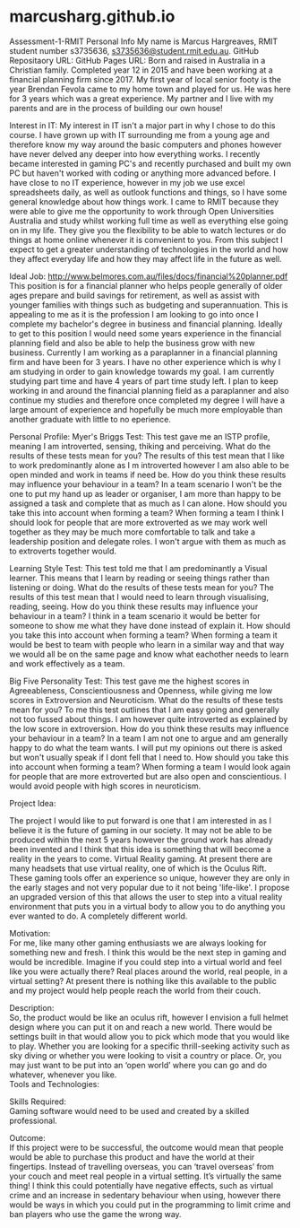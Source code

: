 # marcusharg.github.io
Assessment-1-RMIT
Personal Info
My name is Marcus Hargreaves, RMIT student number s3735636, s3735636@student.rmit.edu.au. 
GitHub Repositaory URL: 
GitHub Pages URL: 
Born and raised in Australia in a Christian family. Completed year 12 in 2015 and have been working at a financial planning firm since 2017. 
My first year of local senior footy is the year Brendan Fevola came to my home town and played for us. He was here for 3 years which was a great experience. My partner and I live with my parents and are in the process of building our own house!

Interest in IT:
My interest in IT isn't a major part in why I chose to do this course. I have grown up with IT surrounding me from a young age and therefore know my way around the basic computers and phones however have never delved any deeper into how everything works. I recently became interested in gaming PC's and recently purchased and built my own PC but haven't worked with coding or anything more advanced before. I have close to no IT experience, however in my job we use excel spreadsheets daily, as well as outlook functions and things, so I have some general knowledge about how things work. 
I came to RMIT because they were able to give me the opportunity to work through Open Universities Australia and study whilst working full time as well as everything else going on in my life. They give you the flexibility to be able to watch lectures or do things at home online whenever it is convenient to you. 
From this subject I expect to get a greater understanding of technologies in the world and how they affect everyday life and how they may affect life in the future as well. 

Ideal Job: http://www.belmores.com.au/files/docs/financial%20planner.pdf 
This position is for a financial planner who helps people generally of older ages prepare and build savings for retirement, as well as assist with younger families with things such as budgeting and superannuation. This is appealing to me as it is the profession I am looking to go into once I complete my bachelor's degree in business and financial planning.
Ideally to get to this position I would need some years experience in the financial planning field and also be able to help the business grow with new business. Currently I am working as a paraplanner in a financial planning firm and have been for 3 years. I have no other experience which is why I am studying in order to gain knowledge towards my goal. I am currently studying part time and have 4 years of part time study left.
I plan to keep working in and around the financial planning field as a paraplanner and also continue my studies and therefore once completed my degree I will have a large amount of experience and hopefully be much more employable than another graduate with little to no eperience. 

Personal Profile:
Myer's Briggs Test: 
This test gave me an ISTP profile, meaning I am introverted, sensing, thiking and perceiving. 
What do the results of these tests mean for you? The results of this test mean that I like to work predominantly alone as I m introverted however I am also able to be open minded and work in teams if need be. 
How do you think these results may influence your behaviour in a team? In a team scenario I won't be the one to put my hand up as leader or organiser, I am more than happy to be assigned a task and complete that as much as I can alone.
How should you take this into account when forming a team? When forming a team I think I should look for people that are more extroverted as we may work well together as they may be much more comfortable to talk and take a leadership position and delegate roles. I won't argue with them as much as to extroverts together would. 

Learning Style Test:
This test told me that I am predominantly a Visual learner. This means that I learn by reading or seeing things rather than listening or doing. 
What do the results of these tests mean for you? The results of this test mean that I would need to learn through visualising, reading, seeing.
How do you think these results may influence your behaviour in a team? I think in a team scenario it would be better for someone to show me what they have done instead of explain it.
How should you take this into account when forming a team? When forming a team it would be best to team with people who learn in a similar way and that way we would all be on the same page and know what eachother needs to learn and work effectively as a team. 

Big Five Personality Test:
This test gave me the highest scores in Agreeableness, Conscientiousness and Openness, while giving me low scores in Extroversion and Neuroticism. 
What do the results of these tests mean for you? To me this test outlines that I am easy going and generally not too fussed about things. I am however quite introverted as explained by the low score in extroversion. 
How do you think these results may influence your behaviour in a team? In a team I am not one to argue and am generally happy to do what the team wants. I will put my opinions out there is asked but won't usually speak if I dont fell that I need to. 
How should you take this into account when forming a team? When forming a team I would look again for people that are more extroverted but are also open and conscientious. I would avoid people with high scores in neuroticism. 

Project Idea: 

The project I would like to put forward is one that I am interested in as I believe it is the future of gaming in our society. It may not be able to be produced within the next 5 years however the ground work has already been invented and I think that this idea is something that will become a reality in the years to come. Virtual Reality gaming. 
At present there are many headsets that use virtual reality, one of which is the Oculus Rift. These gaming tools offer an experience so unique, however they are only in the early stages and not very popular due to it not being 'life-like'. 
I propose an upgraded version of this that allows the user to step into a vitual reality environment that puts you in a virtual body to allow you to do anything you ever wanted to do. A completely different world.

Motivation:  
For me, like many other gaming enthusiasts we are always looking for something new and fresh. I think this would be the next step in gaming and would be incredible. Imagine if you could step into a virtual world and feel like you were actually there? Real places around the world, real people, in a virtual setting? At present there is nothing like this available to the public and my project would help people reach the world from their couch.  
 
Description:  
So, the product would be like an oculus rift, however I envision a full helmet design where you can put it on and reach a new world. There would be settings built in that would allow you to pick which mode that you would like to play. Whether you are looking for a specific thrill-seeking activity such as sky diving or whether you were looking to visit a country or place. Or, you may just want to be put into an ‘open world’ where you can go and do whatever, whenever you like.  
Tools and Technologies: 
 
Skills Required:  
 Gaming software would need to be used and created by a skilled professional.

Outcome:  
If this project were to be successful, the outcome would mean that people would be able to purchase this product and have the world at their fingertips. Instead of travelling overseas, you can ‘travel overseas’ from your couch and meet real people in a virtual setting. It’s virtually the same thing! I think this could potentially have negative effects, such as virtual crime and an increase in sedentary behaviour when using, however there would be ways in which you could put in the programming to limit crime and ban players who use the game the wrong way. 
